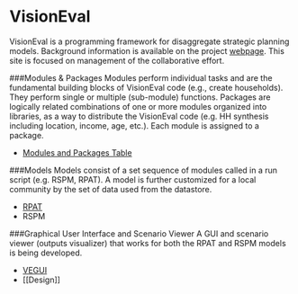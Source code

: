 # VisionEval

VisionEval is a programming framework for disaggregate strategic planning models.  Background information is available on the project [webpage](https://gregorbj.github.io/VisionEval/).  This site is focused on management of the collaborative effort.

###Modules & Packages 
Modules perform individual tasks and are the fundamental building blocks of VisionEval code (e.g., create households). They perform single or multiple (sub-module) functions.  Packages are logically related combinations of one or more modules organized into libraries, as a way to distribute the VisionEval code (e.g. HH synthesis including location, income, age, etc.). Each module is assigned to a package.

  - [Modules and Packages Table](Modules-and-Packages)

###Models
Models consist of a set sequence of modules called in a run script (e.g. RSPM, RPAT). A model is further customized for a local community by the set of data used from the datastore.
  - [RPAT](https://github.com/gregorbj/VisionEval/tree/master/sources/models/VERPAT)
  - RSPM

###Graphical User Interface and Scenario Viewer
A GUI and scenario viewer (outputs visualizer) that works for both the RPAT and RSPM models is being developed.  
  - [VEGUI](https://github.com/gregorbj/VisionEval/tree/master/sources/VEGUI)
  - [[Design]]
